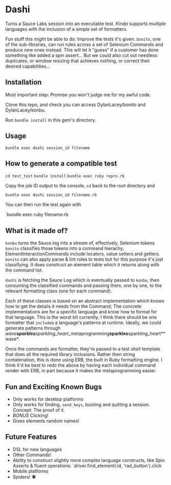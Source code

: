 # Dashi

Turns a Sauce Labs session into an executable test.  _Kinda_ supports multiple languages with the inclusion of a simple set of formatters.

Fun stuff this _might_ be able to do:  Improve the tests it's given.  `bonito`, one of the sub-libraries, can run rules across a set of Selenium Commands and produce new ones instead.  This will let it "guess" if a customer has done something like added a spin assert... But we could also cut out needless duplicates, or window resizing that achieves nothing, or correct their desired capabilities...

## Installation

Most important step: Promise you won't judge me for my awful code.

Clone this repo, and check you can access DylanLacey/bonito and DylanLacey/konbu.

Run `bundle install` in this gem's directory.

## Usage

`bundle exec dashi session_id filename`

## How to generate a compatible test
`cd test_test`
`bundle install`
`bundle exec ruby repro.rb`

Copy the job ID output to the console, `cd` back to the root directory and 

`bundle exec dashi session_id filename.rb`

You can then run the test again with

`bundle exec ruby filename.rb

## What is it made of?

`konbu` turns the Sauce.log into a stream of, effectively, Selenium tokens
`bonito` classifies those tokens into a command hierachy; ElementInteractionCommands include locators, value setters and getters.  `bonito` can also apply parse & lint rules to tests but for this purpose it's just classifying.  It does construct an element table which it returns along with the command list.

`dashi` is fetching the Sauce Log which is eventually passed to `konbu`, then consuming the classified commands and passing them, one by one, to the relevant formatting class (one for each command).

Each of these classes is based on an abstract implementation which knows how to get the details it needs from the Command; The concrete implementations are for a specific language and know how to format for that language.  This is the worst bit currently;  I think there should be one formatter that `include`s a language's patterns at runtime.  Ideally, we could generate patterns through *wave**sparkles**sparkling_heart*_metaprogramming**sparkles**sparkling_heart**wave*.

Once the commands are formatter, they're passed to a test shell template that does all the required library inclusions.  Rather then string contatenation, this is done using ERB, the built in Ruby formatting engine.  I think it'd be best to redo the above by having each individual command render with ERB, in part because it makes the metaprogramming easier.

## Fun and Exciting Known Bugs
* Only works for desktop platforms
* Only works for finding, `send_keys`, booting and quitting a session. Concept: The proof of it.
* *BONUS* Clicking!
* Gives elements random names!

## Future Features
* DSL for new languages
* Other Commands!
* Ability to construct slightly more complex language constructs, like Spin Asserts & fluent operations:
  `driver.find_element(:id, 'rad_button').click
* Mobile platforms
* Spiders!  :spider:
